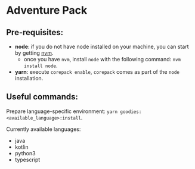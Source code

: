 # Adventure Pack

## Pre-requisites:
- **node**: if you do not have node installed on your machine, you can start by getting [nvm](https://nvm.sh/).
  - once you have `nvm`, install `node` with the following command: `nvm install node`. 
- **yarn**: execute `corepack enable`, `corepack` comes as part of the `node` installation.

## Useful commands:
Prepare language-specific environment: `yarn goodies:<available_language>:install`.

Currently available languages:
- java
- kotlin
- python3
- typescript